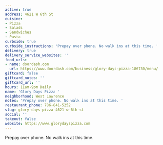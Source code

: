```yaml
---
active: true
address: 4621 W 6th St
cuisine:
- Pizza
- Salads
- Sandwiches
- Pasta
curbside: true
curbside_instructions: 'Prepay over phone. No walk ins at this time. '
delivery: true
delivery_service_websites: ''
food_urls:
- name: doordash.com
  url: https://www.doordash.com/business/glory-days-pizza-186730/menu/
giftcard: false
giftcard_notes: ''
giftcard_url: ''
hours: 11am-9pm Daily
name: 'Glory Days Pizza '
neighborhood: West Lawrence
notes: 'Prepay over phone. No walk ins at this time. '
restaurant_phone: 786-841-5252
slug: glory-days-pizza-4621-w-6th-st
social: ''
takeout: false
website: https://www.glorydayspizza.com
---
```


Prepay over phone. No walk ins at this time.